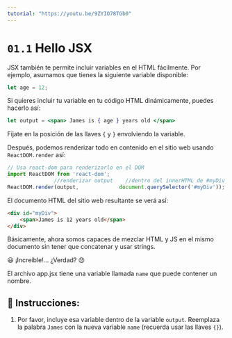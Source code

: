 ```yaml
---
tutorial: "https://youtu.be/9ZYIO78TGb0"
---
```


# `01.1` Hello JSX

JSX también te permite incluir variables en el HTML fácilmente. Por ejemplo, asumamos que tienes la siguiente variable disponible:

```js
let age = 12;
```

Si quieres incluir tu variable en tu código HTML dinámicamente, puedes hacerlo así:

```jsx
let output = <span> James is { age } years old </span>
```

Fíjate en la posición de las llaves `{` y `}` envolviendo la variable.

Después, podemos renderizar todo en contenido en el sitio web usando `ReactDOM.render` así:

```jsx
// Usa react-dom para renderizarlo en el DOM
import ReactDOM from 'react-dom';
               //renderizar output    //dentro del innerHTML de #myDiv
ReactDOM.render(output,             document.querySelector('#myDiv'));
```

El documento HTML del sitio web resultante se verá así:

```html
<div id="myDiv">
    <span>James is 12 years old</span>
</div>
```

Básicamente, ahora somos capaces de mezclar HTML y JS en el mismo documento sin tener que concatenar y usar strings. 

😃 ¡Increíble!... ¿Verdad? 😠

El archivo app.jsx tiene una variable llamada `name` que puede contener un nombre.

## 📝 Instrucciones:

1. Por favor, incluye esa variable dentro de la variable `output`. Reemplaza la palabra `James` con la nueva variable `name` (recuerda usar las llaves `{}`).
